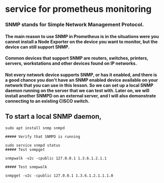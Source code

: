 

# service for prometheus monitoring
### SNMP stands for Simple Network Management Protocol.

#### The main reason to use SNMP in Prometheus is in the situations were you cannot install a Node Exporter on the device you want to monitor, but the device can still support SNMP.

#### Common devices that support SNMP are routers, switches, printers, servers, workstations and other devices found on IP networks.

#### Not every network device supports SNMP, or has it enabled, and there is a good chance you don't have an SNMP enabled device available on your network that you can use in this lesson. So we can set up a local SNMP daemon running on the server that we can test with. Later on, we will install another SNMPD on an external server, and I will also demonstrate connecting to an existing CISCO switch.

## To start a local SNMP daemon,

```
sudo apt install snmp snmpd

##### Verify that SNMPD is running
```
```
sudo service snmpd status
##### Test snmpget
```
```
snmpwalk -v2c -cpublic 127.0.0.1 1.3.6.1.2.1.1

##### Test snmpwalk
```
```
snmpget -v2c -cpublic 127.0.0.1 1.3.6.1.2.1.1.1.0
```
